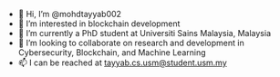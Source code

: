 - 👋 Hi, I’m @mohdtayyab002
- 👀 I’m interested in blockchain development
- 🌱 I’m currently a PhD student at Universiti Sains Malaysia, Malaysia
- 💞️ I’m looking to collaborate on research and development in Cybersecurity, Blockchain, and Machine Learning
- 📫 I can be reached at tayyab.cs.usm@student.usm.my
<!---
mohdtayyab002/mohdtayyab002 is a ✨ special ✨ repository because its `README.md` (this file) appears on your GitHub profile.
You can click the Preview link to take a look at your changes.
--->
